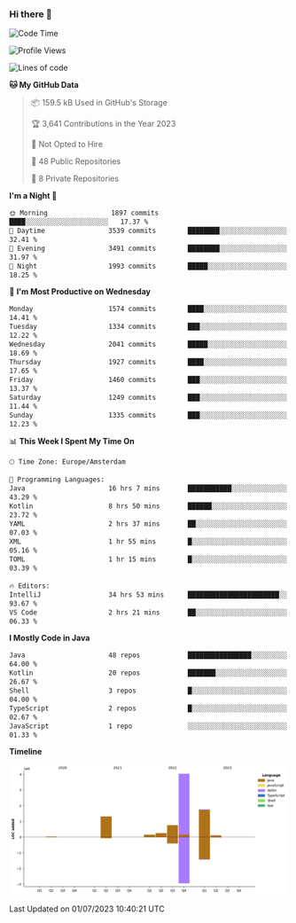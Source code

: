 ### Hi there 👋


<!--START_SECTION:waka-->
![Code Time](http://img.shields.io/badge/Code%20Time-3%2C303%20hrs%2049%20mins-blue)

![Profile Views](http://img.shields.io/badge/Profile%20Views-112-blue)

![Lines of code](https://img.shields.io/badge/From%20Hello%20World%20I%27ve%20Written-8.4%20million%20lines%20of%20code-blue)

**🐱 My GitHub Data** 

> 📦 159.5 kB Used in GitHub's Storage 
 > 
> 🏆 3,641 Contributions in the Year 2023
 > 
> 🚫 Not Opted to Hire
 > 
> 📜 48 Public Repositories 
 > 
> 🔑 8 Private Repositories 
 > 
**I'm a Night 🦉** 

```text
🌞 Morning                1897 commits        ████░░░░░░░░░░░░░░░░░░░░░   17.37 % 
🌆 Daytime                3539 commits        ████████░░░░░░░░░░░░░░░░░   32.41 % 
🌃 Evening                3491 commits        ████████░░░░░░░░░░░░░░░░░   31.97 % 
🌙 Night                  1993 commits        █████░░░░░░░░░░░░░░░░░░░░   18.25 % 
```
📅 **I'm Most Productive on Wednesday** 

```text
Monday                   1574 commits        ████░░░░░░░░░░░░░░░░░░░░░   14.41 % 
Tuesday                  1334 commits        ███░░░░░░░░░░░░░░░░░░░░░░   12.22 % 
Wednesday                2041 commits        █████░░░░░░░░░░░░░░░░░░░░   18.69 % 
Thursday                 1927 commits        ████░░░░░░░░░░░░░░░░░░░░░   17.65 % 
Friday                   1460 commits        ███░░░░░░░░░░░░░░░░░░░░░░   13.37 % 
Saturday                 1249 commits        ███░░░░░░░░░░░░░░░░░░░░░░   11.44 % 
Sunday                   1335 commits        ███░░░░░░░░░░░░░░░░░░░░░░   12.23 % 
```


📊 **This Week I Spent My Time On** 

```text
🕑︎ Time Zone: Europe/Amsterdam

💬 Programming Languages: 
Java                     16 hrs 7 mins       ███████████░░░░░░░░░░░░░░   43.29 % 
Kotlin                   8 hrs 50 mins       ██████░░░░░░░░░░░░░░░░░░░   23.72 % 
YAML                     2 hrs 37 mins       ██░░░░░░░░░░░░░░░░░░░░░░░   07.03 % 
XML                      1 hr 55 mins        █░░░░░░░░░░░░░░░░░░░░░░░░   05.16 % 
TOML                     1 hr 15 mins        █░░░░░░░░░░░░░░░░░░░░░░░░   03.39 % 

🔥 Editors: 
IntelliJ                 34 hrs 53 mins      ███████████████████████░░   93.67 % 
VS Code                  2 hrs 21 mins       ██░░░░░░░░░░░░░░░░░░░░░░░   06.33 % 
```

**I Mostly Code in Java** 

```text
Java                     48 repos            ████████████████░░░░░░░░░   64.00 % 
Kotlin                   20 repos            ███████░░░░░░░░░░░░░░░░░░   26.67 % 
Shell                    3 repos             █░░░░░░░░░░░░░░░░░░░░░░░░   04.00 % 
TypeScript               2 repos             █░░░░░░░░░░░░░░░░░░░░░░░░   02.67 % 
JavaScript               1 repo              ░░░░░░░░░░░░░░░░░░░░░░░░░   01.33 % 
```



**Timeline**

![Lines of Code chart](https://raw.githubusercontent.com/powercasgamer/powercasgamer/master/assets/bar_graph.png)


 Last Updated on 01/07/2023 10:40:21 UTC
<!--END_SECTION:waka-->
